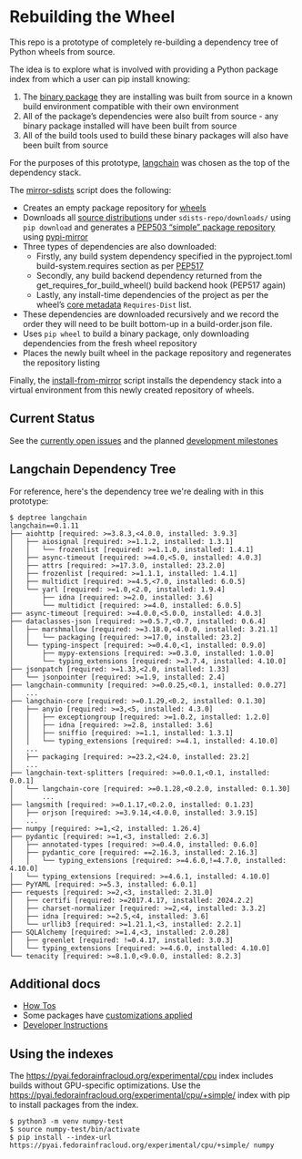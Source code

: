 # Rebuilding the Wheel

This repo is a prototype of completely re-building a dependency tree
of Python wheels from source.

The idea is to explore what is involved with providing a Python
package index from which a user can pip install knowing:

1. The [binary
   package](https://packaging.python.org/en/latest/glossary/#term-Built-Distribution)
   they are installing was built from source in a known build
   environment compatible with their own environment
1. All of the package’s dependencies were also built from source - any
   binary package installed will have been built from source
1. All of the build tools used to build these binary packages will
   also have been built from source

For the purposes of this prototype,
[langchain](https://pypi.org/project/langchain/) was chosen as the top
of the dependency stack.

The [mirror-sdists](mirror-sdists.sh) script does the following:

* Creates an empty package repository for
  [wheels](https://packaging.python.org/en/latest/specifications/binary-distribution-format/)
* Downloads all [source
  distributions](https://packaging.python.org/en/latest/glossary/#term-Source-Distribution-or-sdist)
  under `sdists-repo/downloads/` using `pip download` and generates a
  [PEP503 “simple” package
  repository](https://peps.python.org/pep-0503/) using
  [pypi-mirror](https://pypi.org/project/python-pypi-mirror/)
* Three types of dependencies are also downloaded:
  * Firstly, any build system dependency specified in the
    pyproject.toml build-system.requires section as per
    [PEP517](https://peps.python.org/pep-0517)
  * Secondly, any build backend dependency returned from the
    get_requires_for_build_wheel() build backend hook (PEP517 again)
  * Lastly, any install-time dependencies of the project as per the
    wheel’s [core
    metadata](https://packaging.python.org/en/latest/specifications/core-metadata/)
    `Requires-Dist` list.
* These dependencies are downloaded recursively and we record the
  order they will need to be built bottom-up in a build-order.json
  file.
* Uses `pip wheel` to build a binary package, only downloading
  dependencies from the fresh wheel repository
* Places the newly built wheel in the package repository and
  regenerates the repository listing

Finally, the [install-from-mirror](install-from-mirror.sh) script
installs the dependency stack into a virtual environment from this
newly created repository of wheels.

## Current Status

See the [currently open
issues](https://gitlab.com/fedora/sigs/ai-ml/rebuilding-the-wheel/-/issues)
and the planned [development
milestones](https://gitlab.com/fedora/sigs/ai-ml/rebuilding-the-wheel/-/milestones)

## Langchain Dependency Tree

For reference, here's the dependency tree we're dealing with in this
prototype:

```
$ deptree langchain
langchain==0.1.11
├── aiohttp [required: >=3.8.3,<4.0.0, installed: 3.9.3]
│   ├── aiosignal [required: >=1.1.2, installed: 1.3.1]
│   │   └── frozenlist [required: >=1.1.0, installed: 1.4.1]
│   ├── async-timeout [required: >=4.0,<5.0, installed: 4.0.3]
│   ├── attrs [required: >=17.3.0, installed: 23.2.0]
│   ├── frozenlist [required: >=1.1.1, installed: 1.4.1]
│   ├── multidict [required: >=4.5,<7.0, installed: 6.0.5]
│   └── yarl [required: >=1.0,<2.0, installed: 1.9.4]
│       ├── idna [required: >=2.0, installed: 3.6]
│       └── multidict [required: >=4.0, installed: 6.0.5]
├── async-timeout [required: >=4.0.0,<5.0.0, installed: 4.0.3]
├── dataclasses-json [required: >=0.5.7,<0.7, installed: 0.6.4]
│   ├── marshmallow [required: >=3.18.0,<4.0.0, installed: 3.21.1]
│   │   └── packaging [required: >=17.0, installed: 23.2]
│   └── typing-inspect [required: >=0.4.0,<1, installed: 0.9.0]
│       ├── mypy-extensions [required: >=0.3.0, installed: 1.0.0]
│       └── typing_extensions [required: >=3.7.4, installed: 4.10.0]
├── jsonpatch [required: >=1.33,<2.0, installed: 1.33]
│   └── jsonpointer [required: >=1.9, installed: 2.4]
├── langchain-community [required: >=0.0.25,<0.1, installed: 0.0.27]
│   ...
├── langchain-core [required: >=0.1.29,<0.2, installed: 0.1.30]
│   ├── anyio [required: >=3,<5, installed: 4.3.0]
│   │   ├── exceptiongroup [required: >=1.0.2, installed: 1.2.0]
│   │   ├── idna [required: >=2.8, installed: 3.6]
│   │   ├── sniffio [required: >=1.1, installed: 1.3.1]
│   │   └── typing_extensions [required: >=4.1, installed: 4.10.0]
│   ...
│   ├── packaging [required: >=23.2,<24.0, installed: 23.2]
│   ...
├── langchain-text-splitters [required: >=0.0.1,<0.1, installed: 0.0.1]
│   └── langchain-core [required: >=0.1.28,<0.2.0, installed: 0.1.30]
│       ...
├── langsmith [required: >=0.1.17,<0.2.0, installed: 0.1.23]
│   ├── orjson [required: >=3.9.14,<4.0.0, installed: 3.9.15]
│   ...
├── numpy [required: >=1,<2, installed: 1.26.4]
├── pydantic [required: >=1,<3, installed: 2.6.3]
│   ├── annotated-types [required: >=0.4.0, installed: 0.6.0]
│   ├── pydantic_core [required: ==2.16.3, installed: 2.16.3]
│   │   └── typing_extensions [required: >=4.6.0,!=4.7.0, installed: 4.10.0]
│   └── typing_extensions [required: >=4.6.1, installed: 4.10.0]
├── PyYAML [required: >=5.3, installed: 6.0.1]
├── requests [required: >=2,<3, installed: 2.31.0]
│   ├── certifi [required: >=2017.4.17, installed: 2024.2.2]
│   ├── charset-normalizer [required: >=2,<4, installed: 3.3.2]
│   ├── idna [required: >=2.5,<4, installed: 3.6]
│   └── urllib3 [required: >=1.21.1,<3, installed: 2.2.1]
├── SQLAlchemy [required: >=1.4,<3, installed: 2.0.28]
│   ├── greenlet [required: !=0.4.17, installed: 3.0.3]
│   └── typing_extensions [required: >=4.6.0, installed: 4.10.0]
└── tenacity [required: >=8.1.0,<9.0.0, installed: 8.2.3]
```

## Additional docs

* [How Tos](docs/howtos.md)
* Some packages have [customizations applied](docs/pkgs/)
* [Developer Instructions](docs/develop.md)

## Using the indexes

The https://pyai.fedorainfracloud.org/experimental/cpu index includes
builds without GPU-specific optimizations. Use the
https://pyai.fedorainfracloud.org/experimental/cpu/+simple/ index with
pip to install packages from the index.

```
$ python3 -m venv numpy-test
$ source numpy-test/bin/activate
$ pip install --index-url https://pyai.fedorainfracloud.org/experimental/cpu/+simple/ numpy
```
